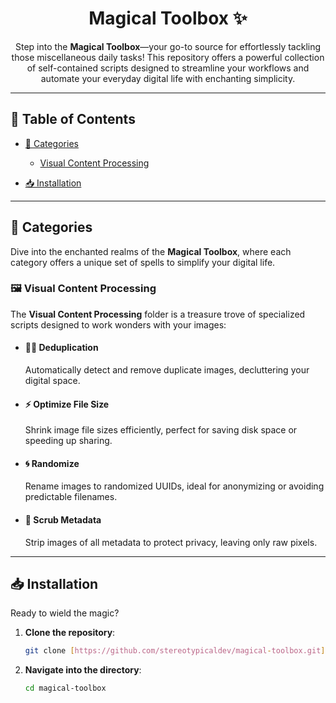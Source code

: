 <h1 align="center">
  Magical Toolbox ✨
</h1>


<p align="center">
  Step into the <strong>Magical Toolbox</strong>—your go-to source for effortlessly tackling those miscellaneous daily tasks! This repository offers a powerful collection of self-contained scripts designed to streamline your workflows and automate your everyday digital life with enchanting simplicity.
</p>

---

## 📜 Table of Contents

* [📁 Categories](#-categories)
    * [Visual Content Processing](#-visual-content-processing)

* [📥 Installation](#-installation)


---

## 📁 Categories

Dive into the enchanted realms of the **Magical Toolbox**, where each category offers a unique set of spells to simplify your digital life.


### 🖼️ Visual Content Processing

The **Visual Content Processing** folder is a treasure trove of specialized scripts designed to work wonders with your images:

* #### 🧙‍♂️ Deduplication

    Automatically detect and remove duplicate images, decluttering your digital space.


* #### ⚡ Optimize File Size

    Shrink image file sizes efficiently, perfect for saving disk space or speeding up sharing.


* #### 🌀 Randomize

    Rename images to randomized UUIDs, ideal for anonymizing or avoiding predictable filenames.


* #### 🧹 Scrub Metadata

    Strip images of all metadata to protect privacy, leaving only raw pixels.

---

## 📥 Installation

Ready to wield the magic?

1.  **Clone the repository**:

    ```bash
    git clone [https://github.com/stereotypicaldev/magical-toolbox.git](https://github.com/stereotypicaldev/magical-toolbox.git)
    ```

2.  **Navigate into the directory**:

    ```bash
    cd magical-toolbox
    ```

